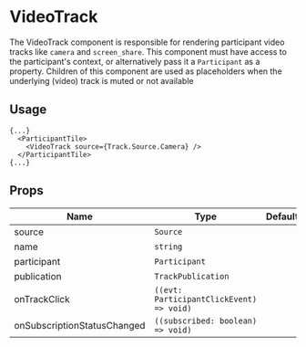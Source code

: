<!--
!!!! Autogenerated File !!!!
This file was created by @livekit/components-docs-gen and should not be changed manually.
The contents of this file can be replaced at any time which would lead to the loss of all manual changes.
-->

# VideoTrack

The VideoTrack component is responsible for rendering participant video tracks like `camera` and `screen_share`. This component must have access to the participant's context, or alternatively pass it a `Participant` as a property.  Children of this component are used as placeholders when the underlying (video) track is muted or not available

## Usage

```tsx
{...}
  <ParticipantTile>
    <VideoTrack source={Track.Source.Camera} />
  </ParticipantTile>
{...}
```

<!--USAGE_INSERT_MARKER-->


## Props

| Name | Type | Default | Description |
| --- | --- | --- | --- |
| source | `Source` |  |  |
| name | `string` |  |  |
| participant | `Participant` |  |  |
| publication | `TrackPublication` |  |  |
| onTrackClick | `((evt: ParticipantClickEvent) => void)` |  |  |
| onSubscriptionStatusChanged | `((subscribed: boolean) => void)` |  |  |

